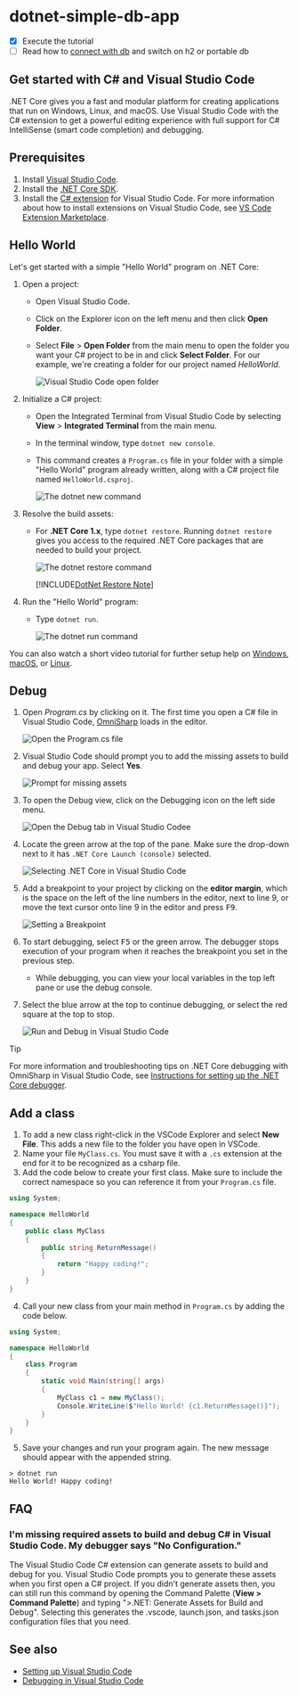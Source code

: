 # dotnet-simple-db-app
- [x] Execute the tutorial
- [ ] Read how to [connect with db](https://www.microsoft.com/en-us/sql-server/developer-get-started/csharp/win/step/2.html) and switch on h2 or portable db

## Get started with C# and Visual Studio Code

.NET Core gives you a fast and modular platform for creating applications that run on Windows, Linux, and macOS. Use Visual Studio Code with the C# extension to get a powerful editing experience with full support for C# IntelliSense (smart code completion) and debugging.

## Prerequisites

1. Install [Visual Studio Code](https://code.visualstudio.com/).
2. Install the [.NET Core SDK](https://www.microsoft.com/net/download/core).
3. Install the [C# extension](https://marketplace.visualstudio.com/items?itemName=ms-vscode.csharp) for Visual Studio Code. For more information about how to install extensions on Visual Studio Code, see [VS Code Extension Marketplace](https://code.visualstudio.com/docs/editor/extension-gallery).

## Hello World

Let's get started with a simple "Hello World" program on .NET Core:

1. Open a project:

    * Open Visual Studio Code.
    * Click on the Explorer icon on the left menu and then click **Open Folder**.
    * Select **File** > **Open Folder** from the main menu to open the folder you want your C# project to be in and click **Select Folder**. For our example, we're creating a folder for our project named *HelloWorld*.

      ![Visual Studio Code open folder](media/with-visual-studio-code/vs-code-open-folder.png)

2. Initialize a C# project:
    * Open the Integrated Terminal from Visual Studio Code by selecting **View** > **Integrated Terminal** from the main menu.
    * In the terminal window, type `dotnet new console`.
    * This command creates a `Program.cs` file in your folder with a simple "Hello World" program already written, along with a C# project file named `HelloWorld.csproj`.

      ![The dotnet new command](media/with-visual-studio-code/dotnet-new-command.png)

3. Resolve the build assets:

    * For **.NET Core 1.x**, type `dotnet restore`. Running `dotnet restore` gives you access to the  required .NET Core packages that are needed to build your project.

      ![The dotnet restore command](media/with-visual-studio-code/dotnet-restore-command.png)

      [!INCLUDE[DotNet Restore Note](dotnet-restore-note.md)]

4. Run the "Hello World" program:

    * Type `dotnet run`.

      ![The dotnet run command](media/with-visual-studio-code/dotnet-run-command.png)

You can also watch a short video tutorial for further setup help on [Windows](https://channel9.msdn.com/Blogs/dotnet/Get-started-with-VS-Code-using-CSharp-and-NET-Core), [macOS](https://channel9.msdn.com/Blogs/dotnet/Get-started-with-VS-Code-using-CSharp-and-NET-Core-on-MacOS), or [Linux](https://channel9.msdn.com/Blogs/dotnet/Get-started-with-VS-Code-Csharp-dotnet-Core-Ubuntu).

## Debug

1. Open *Program.cs* by clicking on it. The first time you open a C# file in Visual Studio Code, [OmniSharp](https://www.omnisharp.net/) loads in the editor.

    ![Open the Program.cs file](media/with-visual-studio-code/open-program-cs.png)

2. Visual Studio Code should prompt you to add the missing assets to build and debug your app. Select **Yes**.

    ![Prompt for missing assets](media/with-visual-studio-code/missing-assets.png)

3. To open the Debug view, click on the Debugging icon on the left side menu.

    ![Open the Debug tab in Visual Studio Codee](media/with-visual-studio-code/open-debug-tab.png)

4. Locate the green arrow at the top of the pane. Make sure the drop-down next to it has `.NET Core Launch (console)` selected.

    ![Selecting .NET Core in Visual Studio Code](media/with-visual-studio-code/select-net-core.png)

5. Add a breakpoint to your project by clicking on the **editor margin**, which is the space on the left of the line numbers in the editor, next to line 9, or move the text cursor onto line 9 in the editor and  press <kbd>F9</kbd>.

    ![Setting a Breakpoint](media/with-visual-studio-code/set-breakpoint-vs-code.png)

6. To start debugging, select <kbd>F5</kbd> or the green arrow. The debugger stops execution of your program when it reaches the breakpoint you set in the previous step.
    * While debugging, you can view your local variables in the top left pane or use the debug console.

7. Select the blue arrow at the top to continue debugging, or select the red square at the top to stop.

    ![Run and Debug in Visual Studio Code](media/with-visual-studio-code/run-debug-vs-code.png)

> [!TIP]
> For more information and troubleshooting tips on .NET Core debugging with OmniSharp in Visual Studio Code, see [Instructions for setting up the .NET Core debugger](https://github.com/OmniSharp/omnisharp-vscode/blob/master/debugger.md).

## Add a class

1. To add a new class right-click in the VSCode Explorer and select **New File**. This adds a new file to the folder you have open in VSCode.
2. Name your file `MyClass.cs`. You must save it with a `.cs` extension at the end for it to be recognized as a csharp file.
3. Add the code below to create your first class. Make sure to include the correct namespace so you can reference it from your `Program.cs` file.

``` csharp
using System;

namespace HelloWorld
{
    public class MyClass
    {
        public string ReturnMessage()
        {
            return "Happy coding!";
        }
    }
}
```

4. Call your new class from your main method in `Program.cs` by adding the code below.

```csharp
using System;

namespace HelloWorld
{
    class Program
    {
        static void Main(string[] args)
        {
            MyClass c1 = new MyClass();
            Console.WriteLine($"Hello World! {c1.ReturnMessage()}");
        }
    }
}
```

5. Save your changes and run your program again. The new message should appear with the appended string.

```console
> dotnet run
Hello World! Happy coding!
```

## FAQ

### I'm missing required assets to build and debug C# in Visual Studio Code. My debugger says "No Configuration."

The Visual Studio Code C# extension can generate assets to build and debug for you. Visual Studio Code prompts you to generate these assets when you first open a C# project. If you didn't generate assets then, you can still run this command by opening the Command Palette (**View > Command Palette**) and typing ">.NET: Generate Assets for Build and Debug". Selecting this generates the .vscode, launch.json, and tasks.json configuration files that you need.

## See also

- [Setting up Visual Studio Code](https://code.visualstudio.com/docs/setup/setup-overview)
- [Debugging in Visual Studio Code](https://code.visualstudio.com/Docs/editor/debugging)
